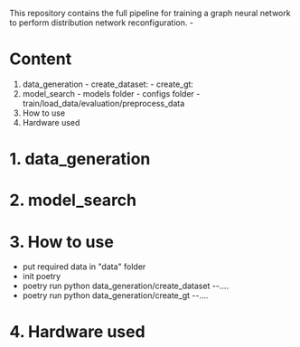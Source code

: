 This repository contains the full pipeline for training a graph neural network to perform distribution network reconfiguration. -

# Content
1. data_generation
          - create_dataset:
          - create_gt:
2. model_search
          - models folder
          - configs folder
          - train/load_data/evaluation/preprocess_data
3. How to use
4. Hardware used

# 1. data_generation

# 2. model_search

# 3. How to use
- put required data in "data" folder
- init poetry
- poetry run python data_generation/create_dataset --....
- poetry run python data_generation/create_gt --.... 

# 4. Hardware used
